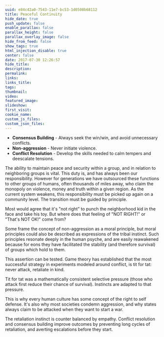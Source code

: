 ```yaml
---
uuid: e84c42a0-7543-11e7-bc53-1d0508b68112
title: Peaceful Continuity
hide_date: true
push_update: false
enable_parallax: false
parallax_height: false
parallax_overlay_image: false
hide_from_feed: false
show_tags: true
html_injection_disable: true
center: false
date: 2017-07-30 12:26:57
hide_title:
description:
permalink:
links:
links_title:
tags:
thumbnail:
video:
featured_image:
slideshow:
first_visit:
cookie_name:
custom_js_files:
custom_json_files:
---
```

* **Consensus Building** - Always seek the win/win, and avoid unnecessary conflicts.
* **Non-aggression** - Never initiate violence.
* **Conflict Resolution** - Develop the skills needed to calm tempers and deescalate tensions.

The ability to maintain peace and security within a group, and in relation to neighboring groups is vital. This duty is, and has always been our responsibility. However for generations we have outsourced these functions to other groups of humans, often thousands of miles away, who claim the monopoly on violence, money and truth within a given region. As the current system weakens, this responsibility must be picked up again on a community level. The transition must be guided by principle.

Most would agree that it's "not right" to punch the neighborhood kid in the face and take his toy. But where does that feeling of  "NOT RIGHT!" or "That's NOT OK!" come from?

Some frame the concept of non-aggression as a moral principle, but moral principles could also be described as expressions of the tribal instinct. Such principles resonate deeply in the human psyche, and are easily reawakened because for eons they have facilitated the stability (and therefore survival) of groups which hold to them. 

This assertion can be tested. Game theory has established that the most successful strategy in experiments modeled around conflict, is tit for tat: never attack, retaliate in kind. 

Tit for tat was a mathematically consistent selective pressure (those who attack first reduce their chance of survival). Instincts are adapted to that pressure.

This is why every human culture has some concept of the right to self defense.
It's also why most societies condemn aggression, and why states always claim to be attacked when they want to start a war.

The retaliation instinct is counter balanced by empathy. Conflict resolution and consensus building improve outcomes by preventing long cycles of retaliation, and averting escalations before they start.